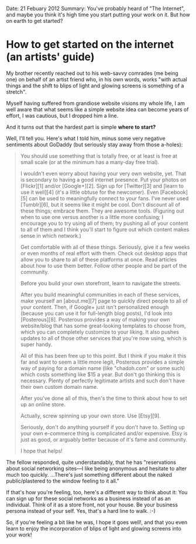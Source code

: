 Date: 21 Febuary 2012
Summary: You've probably heard of "The Internet", and maybe you think it's high time you start putting your work on it. But how on earth to get started?

# How to get started on the internet (an artists' guide)

My brother recently reached out to his web-savvy comrades (me being one)
on behalf of an artist friend who, in his own words, works "with actual
things and the shift to blips of light and glowing screens is something
of a stretch".

Myself having suffered from grandiose website visions my whole life, I
am well aware that what seems like a simple website idea can become
years of effort, I was cautious, but I dropped him a line.

And it turns out that the hardest part is simple **where to start?**

Well, I'll tell you. Here's what I told him, minus some very negative
sentiments about GoDaddy (but seriously stay away from those a-holes):

> You should use something that is totally free, or at least is free at
> small scale (or at the minimum has a many-day free trial).
> 
> I wouldn't even worry about having your very own website, yet. That is
> secondary to having a good internet presence. Put your photos on [Flickr][1]
> and/or [Google+][2]. Sign up for [Twitter][3] and [learn to use it well][4] (it's a
> little obtuse for the newcomer). Even [Facebook][5] can be used to
> meaningfully connect to your fans. I've never used [Tumblr][6], but it seems
> like it might be cool. Don't discount all of these things; embrace them.
> They are awesome tools. (Figuring out when to use one versus another is
> a little more confusing; I encourage you to try using all of them; try
> pushing all of your content to all of them and I think you'll start to
> figure out which content makes sense in which network.)
> 
> Get comfortable with all of these things. Seriously, give it a few weeks
> or even months of real effort with them. Check out desktop apps that
> allow you to share to all of these platforms at once. Read articles
> about how to use them better. Follow other people and be part of the
> community.
> 
> Before you build your own storefront, learn to navigate the streets.
> 
> After you build meaningful communities in each of these services, make
> yourself an [about.me][7] page to quickly direct people to all of your
> content. Then, if Google+ just isn't personalized enough (because you
> can use it for full-length blog posts), I'd look into [Posterous][8].
> Posterous provides a way of making your own website/blog that has some
> great-looking templates to choose from, which you can completely
> customize to your liking. It also pushes updates to all of those other
> services that you're now using, which is super handy.
> 
> All of this has been free up to this point. But I think if you make it
> this far and want to seem a little more legit, Posterous provides a
> simple way of paying for a domain name (like "chadoh.com" or some such)
> which costs something like $15 a year. But don't go thinking this is
> necessary. Plenty of perfectly legitimate artists and such don't have
> their own custom domain name.
> 
> After you've done all of this, then's the time to think about how to set
> up an online store. 
> 
> Actually, screw spinning up your own store. Use [Etsy][9].
> 
> Seriously, don't do anything yourself if you don't have to. Setting up
> your own e-commerce thing is complicated and/or expensive. Etsy is just
> as good, or arguably better because of it's fame and community.
> 
> I hope that helps!

The fellow responded, quite understandably, that he has "reservations about
social networking sites&mdash;I like being anonymous and hesitate to alter
much too quickly. &hellip;There's just something different about the naked
public/plastered to the window feeling to it all."

If that's how you're feeling, too, here's a different way to think about
it: You can sign up for these social networks as a business instead of
as an individual. Think of it as a store front, not your house. Be your
business persona instead of your self. Yes, that's a hard line to walk.
:-)

So, if you're feeling a bit like he was, I hope it goes well!, and that
you even learn to enjoy the incorporation of blips of light and glowing
screens into your work!

